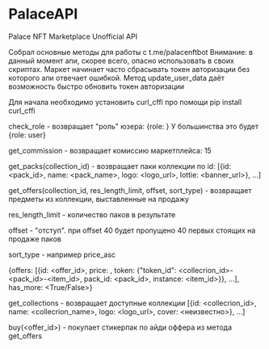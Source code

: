 # PalaceAPI
 Palace NFT Marketplace Unofficial API

 Собрал основные методы для работы с t.me/palacenftbot
 Внимание: в данный момент апи, скорее всего, опасно использовать в своих скриптах. Маркет начинает часто сбрасывать токен авторизации без которого апи отвечает ошибкой. Метод update_user_data даёт возможность быстро обновить токен авторизации

 Для начала необходимо установить curl_cffi про помощи pip install curl_cffi

 check_role - возвращает "роль" юзера: 
 {role: <role>} 
 У большинства это будет {role: user}

 get_commission - возвращает комиссию маркетплейса: 
 15

 get_packs(collection_id) - возвращает паки коллекции по id: 
 [{id: <pack_id>, name: <pack_name>, logo: <logo_url>, lottie: <banner_url>}, ...]

get_offers(collection_id, res_length_limit, offset, sort_type) - возвращает предметы из коллекции, выставленные на продажу

res_length_limit - количество паков в результате

offset - "отступ". при offset 40 будет пропущено 40 первых стоящих на продаже паков

sort_type - например price_asc

{offers: [{id: <offer_id>, price: <price>, token: {"token_id": <collecrion_id>-<pack_id>-<item_id>, pack_id: <pack_id>, instance: <item_id>}}, ...], has_more: <True/False>}


get_collections - возвращает доступные коллекции
[{id: <collecrion_id>, name: <collecrion_name>, logo: <logo_url>, cover: <неизвестно>}, ...]

buy(<offer_id>) - покупает стикерпак по айди оффера из метода get_offers
